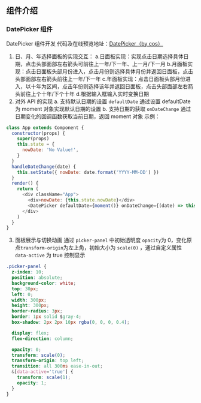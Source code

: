 ## 组件介绍

### DatePicker 组件

DatePicker 组件开发
代码及在线预览地址：[DatePicker（by cos）](https://codepen.io/yusixian/pen/wvPLgWN)

1. 日、月、年选择面板的实现交互：
   a.日面板实现：实现点击日期选择具体日期，点击头部面部左右箭头可前往上一年/下一年、上一月/下一月
   b.月面板实现：点击日面板头部月份进入，点击月份则选择具体月份并返回日面板，点击头部面部左右箭头前往上一年/下一年
   c.年面板实现：点击日面板头部月份进入，以十年为区间，点击年份则选择该年并返回日面板，点击头部面部左右箭头前往上个十年/下个十年
   d.根据输入框输入实时变换日期
2. 对外 API 的实现
   a. 支持默认日期的设置 `defaultDate` 通过设置 defaultDate 为 moment 对象实现默认日期的设置
   b. 支持日期的获取 `onDateChange` 通过日期变化的回调函数获取当前日期，返回 moment 对象
   示例：

```js
class App extends Component {
  constructor(props) {
    super(props)
    this.state = {
      nowDate: 'No Value!',
    }
  }
  handleDateChange(date) {
    this.setState({ nowDate: date.format('YYYY-MM-DD') })
  }
  render() {
    return (
      <div className="App">
        <div>nowDate: {this.state.nowDate}</div>
        <DatePicker defaultDate={moment()} onDateChange={(date) => this.handleDateChange(date)} />
      </div>
    )
  }
}
```

3. 面板展示与切换动画
   通过 `picker-panel` 中初始透明度 `opacity`为 0，变化原点`transform-origin`为左上角，初始大小为 `scale(0)` ，通过自定义属性 `data-active` 为 true 控制显示

```css
.picker-panel {
  z-index: 10;
  position: absolute;
  background-color: white;
  top: 30px;
  left: 0;
  width: 300px;
  height: 300px;
  border-radius: 3px;
  border: 1px solid $gray-4;
  box-shadow: 2px 2px 10px rgba(0, 0, 0, 0.4);

  display: flex;
  flex-direction: column;

  opacity: 0;
  transform: scale(0);
  transform-origin: top left;
  transition: all 300ms ease-in-out;
  &[data-active='true'] {
    transform: scale(1);
    opacity: 1;
  }
}
```
